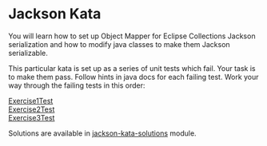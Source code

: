 <!--
  ~ Copyright (c) 2021 BNY Mellon.
  ~ All rights reserved. This program and the accompanying materials
  ~ are made available under the terms of the Eclipse Public License v1.0
  ~ and Eclipse Distribution License v. 1.0 which accompany this distribution.
  ~ The Eclipse Public License is available at http://www.eclipse.org/legal/epl-v10.html
  ~ and the Eclipse Distribution License is available at
  ~ http://www.eclipse.org/org/documents/edl-v10.php.
  -->

Jackson Kata
========================
You will learn how to set up Object Mapper for Eclipse Collections Jackson serialization and how to 
modify java classes to make them Jackson serializable.

This particular kata is set up as a series of unit tests which fail.
Your task is to make them pass. Follow hints in java docs for each failing test.
Work your way through the failing tests in this order: 

[Exercise1Test](src/test/java/org/eclipse/collections/jacksonkata/Exercise1Test.java)
<BR>
[Exercise2Test](src/test/java/org/eclipse/collections/jacksonkata/Exercise2Test.java)
<BR>
[Exercise3Test](src/test/java/org/eclipse/collections/jacksonkata/Exercise3Test.java)

Solutions are available in [jackson-kata-solutions](../jackson-kata-solutions) module.
